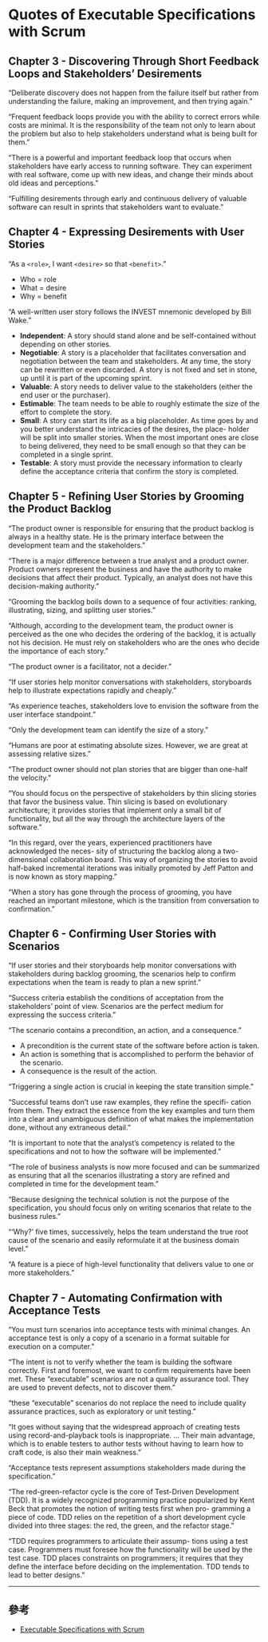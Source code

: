 # Quotes of Executable Specifications with Scrum

## Chapter 3 - Discovering Through Short Feedback Loops and Stakeholders’ Desirements

“Deliberate discovery does not happen from the failure itself but rather from understanding the failure, making an improvement, and then trying again.”

“Frequent feedback loops provide you with the ability to correct errors while costs are minimal. It is the responsibility of the team not only to learn about the problem but also to help stakeholders understand what is being built for them.”

“There is a powerful and important feedback loop that occurs when stakeholders have early access to running software. They can experiment with real software, come up with new ideas, and change their minds about old ideas and perceptions.”

“Fulfilling desirements through early and continuous delivery of valuable software can result in sprints that stakeholders want to evaluate.”

## Chapter 4 - Expressing Desirements with User Stories

“As a `<role>`, I want `<desire>` so that `<benefit>`.”
  - Who = role
  - What = desire
  - Why = benefit

“A well-written user story follows the INVEST mnemonic developed by Bill Wake.”
  - **Independent**: A story should stand alone and be self-contained without depending on other stories.
  - **Negotiable**: A story is a placeholder that facilitates conversation and negotiation between the team and stakeholders. At any time, the story can be rewritten or even discarded. A story is not fixed and set in stone, up until it is part of the upcoming sprint.
  - **Valuable**: A story needs to deliver value to the stakeholders (either the end user or the purchaser).
  - **Estimable**: The team needs to be able to roughly estimate the size of the effort to complete the story.
  - **Small**: A story can start its life as a big placeholder. As time goes by and you better understand the intricacies of the desires, the place- holder will be split into smaller stories. When the most important ones are close to being delivered, they need to be small enough so that they can be completed in a single sprint.
  - **Testable**: A story must provide the necessary information to clearly define the acceptance criteria that confirm the story is completed.

## Chapter 5 - Refining User Stories by Grooming the Product Backlog

“The product owner is responsible for ensuring that the product backlog is always in a healthy state. He is the primary interface between the development team and the stakeholders.”

“There is a major difference between a true analyst and a product owner. Product owners represent the business and have the authority to make decisions that affect their product. Typically, an analyst does not have this decision-making authority.”

“Grooming the backlog boils down to a sequence of four activities: ranking, illustrating, sizing, and splitting user stories.”

“Although, according to the development team, the product owner is perceived as the one who decides the ordering of the backlog, it is actually not his decision. He must rely on stakeholders who are the ones who decide the importance of each story.”

“The product owner is a facilitator, not a decider.”

“If user stories help monitor conversations with stakeholders, storyboards help to illustrate expectations rapidly and cheaply.”

“As experience teaches, stakeholders love to envision the software from the user interface standpoint.”

“Only the development team can identify the size of a story.”

“Humans are poor at estimating absolute sizes. However, we are great at assessing relative sizes.”

“The product owner should not plan stories that are bigger than one-half the velocity.”

“You should focus on the perspective of stakeholders by thin slicing stories that favor the business value. Thin slicing is based on evolutionary architecture; it provides stories that implement only a small bit of functionality, but all the way through the architecture layers of the software.”

“In this regard, over the years, experienced practitioners have acknowledged the neces- sity of structuring the backlog along a two-dimensional collaboration board. This way of organizing the stories to avoid half-baked incremental iterations was initially promoted by Jeff Patton and is now known as story mapping.”

“When a story has gone through the process of grooming, you have reached an important milestone, which is the transition from conversation to confirmation.”

## Chapter 6 - Confirming User Stories with Scenarios

“If user stories and their storyboards help monitor conversations with stakeholders during backlog grooming, the scenarios help to confirm expectations when the team is ready to plan a new sprint.”

“Success criteria establish the conditions of acceptation from the stakeholders’ point of view. Scenarios are the perfect medium for expressing the success criteria.”

“The scenario contains a precondition, an action, and a consequence.”
  - A precondition is the current state of the software before action is taken.
  - An action is something that is accomplished to perform the behavior of the scenario.
  - A consequence is the result of the action.

“Triggering a single action is crucial in keeping the state transition simple.”

“Successful teams don’t use raw examples, they refine the specifi- cation from them. They extract the essence from the key examples and turn them into a clear and unambiguous definition of what makes the implementation done, without any extraneous detail.”

“It is important to note that the analyst’s competency is related to the specifications and not to how the software will be implemented.”

“The role of business analysts is now more focused and can be summarized as ensuring that all the scenarios illustrating a story are refined and completed in time for the development team.”

“Because designing the technical solution is not the purpose of the specification, you should focus only on writing scenarios that relate to the business rules.”

“‘Why?’ five times, successively, helps the team understand the true root cause of the scenario and easily reformulate it at the business domain level.”

“A feature is a piece of high-level functionality that delivers value to one or more stakeholders.”

## Chapter 7 - Automating Confirmation with Acceptance Tests

“You must turn scenarios into acceptance tests with minimal changes. An acceptance test is only a copy of a scenario in a format suitable for execution on a computer.”

“The intent is not to verify whether the team is building the software correctly. First and foremost, we want to confirm requirements have been met. These “executable” scenarios are not a quality assurance tool. They are used to prevent defects, not to discover them.”

“these “executable” scenarios do not replace the need to include quality assurance practices, such as exploratory or unit testing.”

“It goes without saying that the widespread approach of creating tests using record-and-playback tools is inappropriate. ... Their main advantage, which is to enable testers to author tests without having to learn how to craft code, is also their main weakness.”

“Acceptance tests represent assumptions stakeholders made during the specification.”

“The red-green-refactor cycle is the core of Test-Driven Development (TDD). It is a widely recognized programming practice popularized by Kent Beck that promotes the notion of writing tests first when pro- gramming a piece of code. TDD relies on the repetition of a short development cycle divided into three stages: the red, the green, and the refactor stage.”

“TDD requires programmers to articulate their assump- tions using a test case. Programmers must foresee how the functionality will be used by the test case. TDD places constraints on programmers; it requires that they define the interface before deciding on the implementation. TDD tends to lead to better designs.”


----
## 參考
- [Executable Specifications with Scrum](http://www.ibchamber.org/wp-content/uploads/2014/09/AWP.Executable.Specifications.with_.Scrum_.Jul_.2013.pdf)
